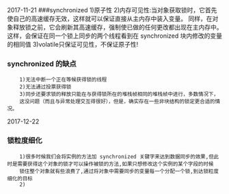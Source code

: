 2017-11-21
###synchronized
		1)原子性
		2)内存可见性:当对象获取锁时，它首先使自己的高速缓存无效，这样就可以保证直接从主内存中装入变量。
		 同样，在对象释放锁之前，它会刷新其高速缓存，强制使已做的任何更改都出现在主内存中。
		  这样，会保证在同一个锁上同步的两个线程看到在 synchronized 块内修改的变量的相同值
		3)volatile只保证可见性，不保证原子性!

### synchronized 的缺点
		1)无法中断一个正在等候获得锁的线程
		2)无法通过投票获得锁
		3)同步还要求锁的释放只能在与获得锁所在的堆栈帧相同的堆栈帧中进行，多数情况下，
		这没问题（而且与异常处理交互得很好），但是，确实存在一些非块结构的锁定更合适的情况。

2017-12-22
### 锁粒度细化
        1)很多时候我们会将实例的方法加 synchronized 关键字来达到数据同步的效果,但此时是需要获得这个对象的锁才可以操作被锁的方法,如果只想修改这个实例的某个字段的时候
        锁住整个对象就有些浪费了,通过将对象中需要同步的变量每一个分配一个锁,到达锁粒度细化的目标
        2)
        
